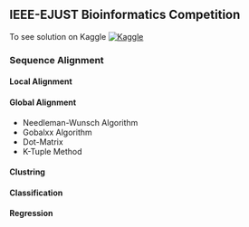 ## IEEE-EJUST Bioinformatics Competition
To see solution on Kaggle
[![Kaggle](https://img.shields.io/badge/-Kaggle-blue?style=for-the-badge&logo=Kaggle&logoColor=white)](https://www.kaggle.com/code/mennahtullasameh/bioinformatics-competition?scriptVersionId=138716316) 

### Sequence Alignment
#### Local Alignment
#### Global Alignment
- Needleman-Wunsch Algorithm
- Gobalxx Algorithm
- Dot-Matrix
- K-Tuple Method
  
#### Clustring
#### Classification
#### Regression

